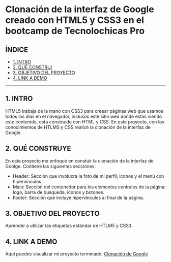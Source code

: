 # Clonación de la interfaz de Google creado con HTML5 y CSS3 en el bootcamp de Tecnolochicas Pro

## **ÍNDICE**

* [1. INTRO](https://github.com/YehimiN/Clonacion.Google/blob/main/README.md#1-intro)
* [2. QUÉ CONSTRUI](https://github.com/YehimiN/Clonacion.Google/blob/main/README.md#2-qu%C3%A9-construye)
* [3. OBJETIVO DEL PROYECTO](https://github.com/YehimiN/Clonacion.Google/blob/main/README.md#3-objetivo-del-proyecto)
* [4. LINK A DEMO](https://github.com/YehimiN/Clonacion.Google/blob/main/README.md#4-link-a-demo)

****
## 1. INTRO
HTML5 trabaja de la mano con CSS3 para creear páginas web que usamos todos los días en el navegador, inclusos este sitio wed donde estas viendo este contenido, esta construido con HTML y CSS.
En este proyecto, con los conocimientos de HTLMS y CSS realicé la clonación de la interfaz de Google.

## 2. QUÉ CONSTRUYE 
En este proyecto me enfoqué en constuir la clonación de la interfaz de Goolge.
Contiene las siguientes secciónes:
* Header: Sección que involucra la foto de mi perfil, iconos y el menú con hipervínculos.
* Main: Sección del contenedor para los elementos centrales de la página: logo, barra de busqueda, iconos y botones.
* Footer: Sección que incluye hipervínculos al final de la página.

## 3. OBJETIVO DEL PROYECTO
Aprender a utilizar las etiquetas estándar de HTLM5 y CSS3.

## 4. LINK A DEMO
Aquí puedes visualizar mi proyecto terminado: [Clonación de Google](https://rococo-semolina-08b132.netlify.app/)
